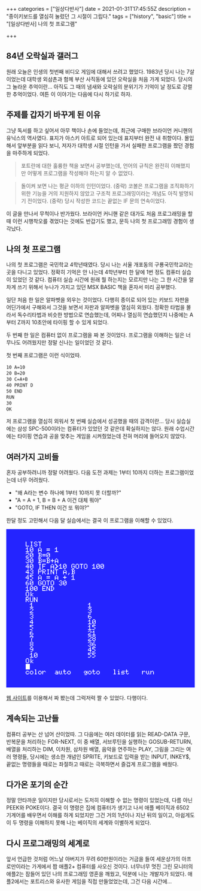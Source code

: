 +++
categories = ["일상다반사"]
date = 2021-01-31T17:45:55Z
description = "종이키보드를 열심히 눌렀던 그 시절이 그립다."
tags = ["history", "basic"]
title = "[일상다반사] 나의 첫 프로그램"

+++
## 84년 오락실과 갤러그

원래 오늘은 인생의 첫번째 비디오 게임에 대해서 쓰려고 했었다. 1983년 당시 나는 7살이었는데 대학생 외삼촌과 함께 부산 사직동에 있던 오락실을 처음 가게 되었다. 당시의 그 놀라운 추억이란... 아직도 그 때의 냄새와 오락실의 분위기가 기억이 날 정도로 강렬한 추억이었다. 여튼 이 이야기는 다음에 다시 하기로 하자.

## 주제를 갑자기 바꾸게 된 이유

그냥 독서를 하고 싶어서 아무 책이나 손에 들었는데, 최근에 구매한 브라이언 커니핸의 유닉스의 역사였다. 표지가 아스키 아트로 되어 있는데 표지부터 완전 내 취향이다. 몰입해서 앞부분을 읽다 보니, 저자가 대학생 시절 인턴을 가서 실패한 프로그램을 짰던 경험을 마주하게 되었다.

> 포트란에 대한 훌륭한 책을 보면서 공부했는데, 언어의 규칙은 완전히 이해했지만 어떻게 프로그램을 작성해야 하는지 알 수 없었다.

> 돌이켜 보면 나는 평균 이하의 인턴이었다. (중략) 코볼은 프로그램을 조직화하기 위한 기능을 거의 지원하지 않았고 구조적 프로그래밍이라는 개념도 아직 발명되기 전이었다. (중략) 당시 작성한 코드는 끝없는 IF 문의 연속이었다.

이 글을 만나서 무척이나 반가웠다. 브라이언 커니핸 같은 대가도 처음 프로그래밍을 할 때 이런 시행착오를 겪었다는 것에도 반갑기도 했고, 문득 나의 첫 프로그래밍 경험이 생각났다.

## 나의 첫 프로그램

나의 첫 프로그램은 국민학교 4학년때였다. 당시 나는 서울 개포동의 구룡국민학교라는 곳을 다니고 있었다. 정확히 기억은 안 나는데 4학년부터 한 달에 1번 정도 컴퓨터 실습이 있었던 것 같다. 컴퓨터 실습 시간에 원래 뭘 하는지는 모르지만 나는 그 한 시간을 알차게 쓰기 위해서 누나가 가지고 있던 MSX BASIC 책을 혼자서 미리 공부했다.

일단 처음 한 일은 알파벳을 외우는 것이었다. 다행히 종이로 되어 있는 키보드 자판을 어딘가에서 구해와서 그것을 보면서 자판과 알파벳을 열심히 외웠다. 정확한 타법을 몰라서 독수리타법과 비슷한 방법으로 연습했는데, 어찌나 열심히 연습했던지 나중에는 A부터 Z까지 10초안에 타이핑 할 수 있게 되었다.

두 번째 한 일은 컴퓨터 없이 프로그램을 짜 본 것이었다. 프로그램을 이해하는 일은 너무나도 어려웠지만 정말 신나는 일이었던 것 같다.

첫 번째 프로그램은 이런 식이었따.

    10 A=10
    20 B=20
    30 C=A+B
    40 PRINT D
    50 END
    RUN
    30
    OK

저 프로그램을 열심히 외워서 첫 번째 실습에서 성공했을 때의 감격이란... 당시 실습실에는 삼성 SPC-500이라는 컴퓨터가 있었던 것 같은데 확실하지는 않다. 원래 수업시간에는 타이핑 연습과 공을 맞추는 게임을 시켜줬었는데 전혀 머리에 들어오지 않았다.

## 여러가지 고비들

혼자 공부하려니까 정말 어려웠다. 다음 도전 과제는 1부터 10까지 더하는 프로그램이었는데 너무 어려웠다.

* "왜 A라는 변수 하나에 1부터 10까지 못 더할까?"
* "A = A + 1, B = B + A 이건 대체 뭐야"
* "GOTO, IF THEN 이건 또 뭐야?"

한달 정도 고민해서 다음 달 실습에서는 결국 이 프로그램을 이해할 수 있었다.

![my msx program 1](/images/msx1.png)

[웹 사이트](https://webmsx.org)를 이용해서 짜 봤는데  그럭저럭 짤 수 있었다. 다행이다.

## 계속되는 고난들

컴퓨터 공부는 산 넘어 산이었따. 그 다음에는 여러 데이터를 읽는 READ-DATA 구문, 반복문을 처리하는 FOR-NEXT, 이 중 배열, 서브루틴을 실행하는 GOSUB-RETURN, 배열을 처리하는 DIM, 이차원, 삼차원 배열, 음악을 연주하는 PLAY, 그림을 그리는 여러 명령들, 당시에는 생소한 개념인 SPRITE, 키보드로 입력을 받는 INPUT, INKEY$, 끝없는 명령들을 때로는 좌절하고 때로는 극복하면서 즐겁게 프로그램을 배웠다.

## 다가온 포기의 순간

정말 안타까운 일이지만 당시로서는 도저히 이해할 수 없는 명령이 있었는데, 다름 아닌 PEEK와 POKE이다. 결국 이 명령은 집에 컴퓨터가 생기고 나서 애플 베이직과 6502 기계어를 배우면서 이해를 하게 되었지만 그건 거의 1년이나 지난 뒤의 일이고, 아쉽게도 이 두 명령을 이해하지 못해 나는 베이직의 세계와 이별하게 되었다.

## 다시 프로그래밍의 세계로

앞서 언급한 것처럼 어느날 아버지가 무려 60만원이라는 거금을 들여 세운상가의 아프로만이라는 가게에서 짭 애플2+ 컴퓨터를 사오신 것이다. 너무너무 멋진 그린 모니터의 애플2는 잠들어 있던 나의 프로그래밍 영혼을 깨웠고, 덕분에 나는 개발자가 되었다. 애플2에서는 포트리스와 유사한 게임을 직접 만들었었는데, 그건 다음 시간에...